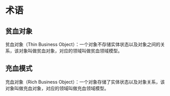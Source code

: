 # 术语

## 贫血对象

贫血对象（Thin Business Object）：一个对象不存储实体状态以及对象之间的关系，该对象叫做贫血对象，对应的领域叫做贫血领域模型。

## 充血模式

充血对象（Rich Business Object）：一个对象存储了实体状态以及对象关系，该对象叫做充血对象，对应的领域叫做充血领域模型。
